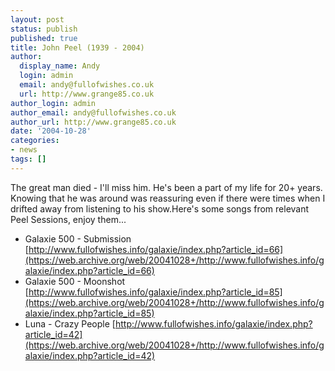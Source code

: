 ```yaml
---
layout: post
status: publish
published: true
title: John Peel (1939 - 2004)
author:
  display_name: Andy
  login: admin
  email: andy@fullofwishes.co.uk
  url: http://www.grange85.co.uk
author_login: admin
author_email: andy@fullofwishes.co.uk
author_url: http://www.grange85.co.uk
date: '2004-10-28'
categories:
- news
tags: []
---
```

The great man died - I'll miss him. He's been a part of my life for  20+ years. Knowing that he was around was reassuring even if there were times when I drifted away from listening to his show.Here's some songs from relevant Peel Sessions, enjoy them...

 - Galaxie 500 - Submission [http://www.fullofwishes.info/galaxie/index.php?article_id=66](https://web.archive.org/web/20041028+/http://www.fullofwishes.info/galaxie/index.php?article_id=66)
 - Galaxie 500 - Moonshot [http://www.fullofwishes.info/galaxie/index.php?article_id=85](https://web.archive.org/web/20041028+/http://www.fullofwishes.info/galaxie/index.php?article_id=85)
- Luna - Crazy People [http://www.fullofwishes.info/galaxie/index.php?article_id=42](https://web.archive.org/web/20041028+/http://www.fullofwishes.info/galaxie/index.php?article_id=42)

